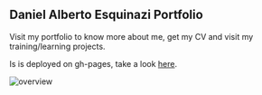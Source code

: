 ## Daniel Alberto Esquinazi Portfolio

Visit my portfolio to know more about me, get my CV and visit my training/learning projects.

Is is deployed on gh-pages, take a look [here](https://danicc.github.io/dae-portfolio/).

![overview](./assets/overview.gif "Overview")
